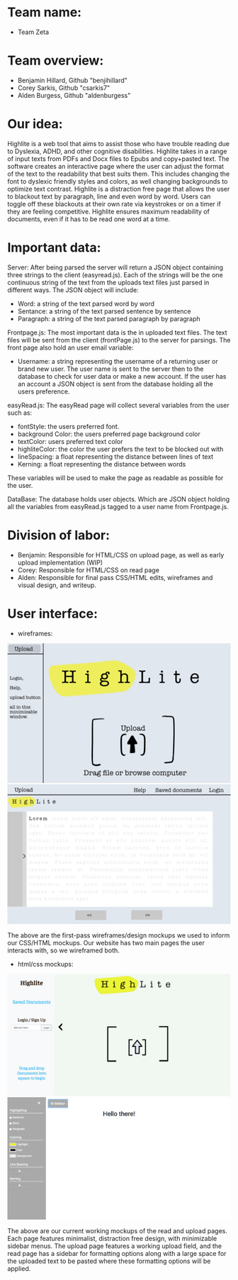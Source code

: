 # Team name:
* Team Zeta

# Team overview:
* Benjamin Hillard, Github "benjihillard"
* Corey Sarkis, Github "csarkis7"
* Alden Burgess, Github "aldenburgess"

# Our idea:
Highlite is a web tool that aims to assist those who have trouble reading due to Dyslexia, ADHD, and other cognitive disabilities. Highlite takes in a range of input texts from PDFs and Docx files to Epubs and copy+pasted text. The software creates an interactive page where the user can adjust the format of the text to the readability that best suits them. This includes changing the font to dyslexic friendly styles and colors, as well changing backgrounds to optimize text contrast. Highlite is a distraction free page that allows the user to blackout text by paragraph, line and even word by word. Users can toggle off these blackouts at their own rate via keystrokes or on a timer if they are feeling competitive. Highlite ensures maximum readability of documents, even if it has to be read one word at a time.

# Important data:
Server:
After being parsed the server will return a JSON object containing three strings to the client (easyread.js). Each of the strings will be the one continuous string of the text from the uploads text files just parsed in different ways.
The JSON object will include:
* Word: a string of the text parsed word by word
* Sentance: a string of the text parsed sentence by sentence
* Paragraph: a string of the text parsed paragraph by paragraph

Frontpage.js:
The most important data is the in uploaded text files. The text files will be sent from the client (frontPage.js) to the server for parsings.
The front page also hold an user email variable:
* Username: a string representing the username of a returning user or brand new user.
The user name is sent to the server then to the database to check for user data or make a new account.
If the user has an account a JSON object is sent from the database holding all the users preference.  

easyRead.js:
The easyRead page will collect several variables from the user such as:
* fontStyle: the users preferred font.
* background Color: the users preferred page background color
* textColor: users preferred text color 
* highliteColor: the color the user prefers the text to be blocked out with
* lineSpacing: a float representing the distance between lines of text
* Kerning: a float representing the distance between words

These variables will be used to make the page as readable as possible for the user.

DataBase:
The database holds user objects. Which are JSON object holding all the variables from easyRead.js tagged to a user name from Frontpage.js. 

# Division of labor:
* Benjamin: Responsible for HTML/CSS on upload page, as well as early upload implementation (WIP)
* Corey: Responsible for HTML/CSS on read page
* Alden: Responsible for final pass CSS/HTML edits, wireframes and visual design, and writeup.

# User interface:
* wireframes:

![example image](wireframe_upload.png)
![example image](wireframe_read.png)

The above are the first-pass wireframes/design mockups we used to inform our CSS/HTML mockups. Our website has two main pages the user interacts with, so we wireframed both.

* html/css mockups:

![example image](upload_screenshot.png)
![example image](read_screenshot.png)

The above are our current working mockups of the read and upload pages. Each page features minimalist, distraction free design, with minimizable sidebar menus. The upload page features a working upload field, and the read page has a sidebar for formatting options along with a large space for the uploaded text to be pasted where these formatting options will be applied.
